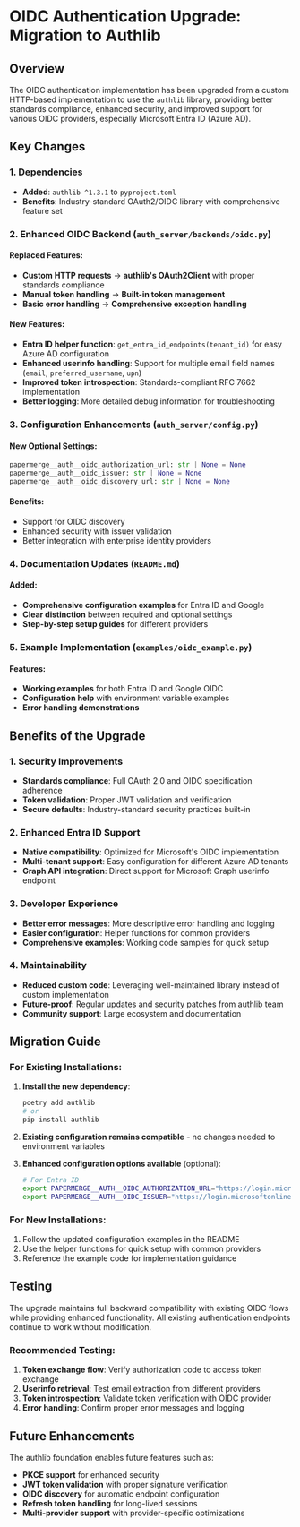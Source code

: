 # OIDC Authentication Upgrade: Migration to Authlib

## Overview

The OIDC authentication implementation has been upgraded from a custom HTTP-based implementation to use the `authlib` library, providing better standards compliance, enhanced security, and improved support for various OIDC providers, especially Microsoft Entra ID (Azure AD).

## Key Changes

### 1. Dependencies
- **Added**: `authlib ^1.3.1` to `pyproject.toml`
- **Benefits**: Industry-standard OAuth2/OIDC library with comprehensive feature set

### 2. Enhanced OIDC Backend (`auth_server/backends/oidc.py`)

#### Replaced Features:
- **Custom HTTP requests** → **authlib's OAuth2Client** with proper standards compliance
- **Manual token handling** → **Built-in token management**
- **Basic error handling** → **Comprehensive exception handling**

#### New Features:
- **Entra ID helper function**: `get_entra_id_endpoints(tenant_id)` for easy Azure AD configuration
- **Enhanced userinfo handling**: Support for multiple email field names (`email`, `preferred_username`, `upn`)
- **Improved token introspection**: Standards-compliant RFC 7662 implementation
- **Better logging**: More detailed debug information for troubleshooting

### 3. Configuration Enhancements (`auth_server/config.py`)

#### New Optional Settings:
```python
papermerge__auth__oidc_authorization_url: str | None = None
papermerge__auth__oidc_issuer: str | None = None  
papermerge__auth__oidc_discovery_url: str | None = None
```

#### Benefits:
- Support for OIDC discovery
- Enhanced security with issuer validation
- Better integration with enterprise identity providers

### 4. Documentation Updates (`README.md`)

#### Added:
- **Comprehensive configuration examples** for Entra ID and Google
- **Clear distinction** between required and optional settings
- **Step-by-step setup guides** for different providers

### 5. Example Implementation (`examples/oidc_example.py`)

#### Features:
- **Working examples** for both Entra ID and Google OIDC
- **Configuration help** with environment variable examples
- **Error handling demonstrations**

## Benefits of the Upgrade

### 1. Security Improvements
- **Standards compliance**: Full OAuth 2.0 and OIDC specification adherence
- **Token validation**: Proper JWT validation and verification
- **Secure defaults**: Industry-standard security practices built-in

### 2. Enhanced Entra ID Support
- **Native compatibility**: Optimized for Microsoft's OIDC implementation
- **Multi-tenant support**: Easy configuration for different Azure AD tenants
- **Graph API integration**: Direct support for Microsoft Graph userinfo endpoint

### 3. Developer Experience
- **Better error messages**: More descriptive error handling and logging
- **Easier configuration**: Helper functions for common providers
- **Comprehensive examples**: Working code samples for quick setup

### 4. Maintainability
- **Reduced custom code**: Leveraging well-maintained library instead of custom implementation
- **Future-proof**: Regular updates and security patches from authlib team
- **Community support**: Large ecosystem and documentation

## Migration Guide

### For Existing Installations:

1. **Install the new dependency**:
   ```bash
   poetry add authlib
   # or
   pip install authlib
   ```

2. **Existing configuration remains compatible** - no changes needed to environment variables

3. **Enhanced configuration options available** (optional):
   ```bash
   # For Entra ID
   export PAPERMERGE__AUTH__OIDC_AUTHORIZATION_URL="https://login.microsoftonline.com/{tenant-id}/v2.0/authorize"
   export PAPERMERGE__AUTH__OIDC_ISSUER="https://login.microsoftonline.com/{tenant-id}/v2.0"
   ```

### For New Installations:

1. Follow the updated configuration examples in the README
2. Use the helper functions for quick setup with common providers
3. Reference the example code for implementation guidance

## Testing

The upgrade maintains full backward compatibility with existing OIDC flows while providing enhanced functionality. All existing authentication endpoints continue to work without modification.

### Recommended Testing:
1. **Token exchange flow**: Verify authorization code to access token exchange
2. **Userinfo retrieval**: Test email extraction from different providers
3. **Token introspection**: Validate token verification with OIDC provider
4. **Error handling**: Confirm proper error messages and logging

## Future Enhancements

The authlib foundation enables future features such as:
- **PKCE support** for enhanced security
- **JWT token validation** with proper signature verification
- **OIDC discovery** for automatic endpoint configuration
- **Refresh token handling** for long-lived sessions
- **Multi-provider support** with provider-specific optimizations
